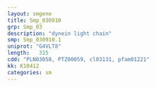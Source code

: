```yaml
---
layout: smgene
title: Smp_030910
grp: Smp_03
description: "dynein light chain"
smp: Smp_030910.1
uniprot: "G4VLT8"
length:   315
cdd: "PLN03058, PTZ00059, cl03131, pfam01221"
kk: K10412
categories: sm
---
```

